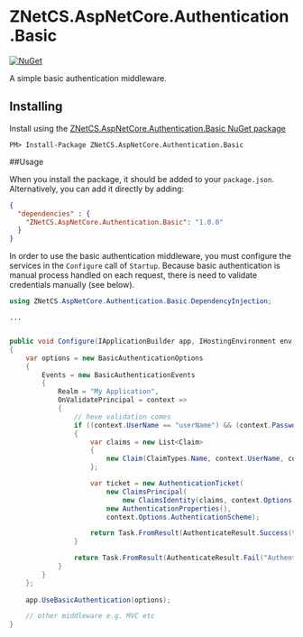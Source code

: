 # ZNetCS.AspNetCore.Authentication.Basic

[![NuGet](https://img.shields.io/nuget/v/ZNetCS.AspNetCore.Authentication.Basic.svg)](https://www.nuget.org/packages/ZNetCS.AspNetCore.Authentication.Basic)

A simple basic authentication middleware.

## Installing 

Install using the [ZNetCS.AspNetCore.Authentication.Basic NuGet package](https://www.nuget.org/packages/ZNetCS.AspNetCore.Authentication.Basic)

```
PM> Install-Package ZNetCS.AspNetCore.Authentication.Basic
```

##Usage 

When you install the package, it should be added to your `package.json`. Alternatively, you can add it directly by adding:


```json
{
  "dependencies" : {
    "ZNetCS.AspNetCore.Authentication.Basic": "1.0.0"
  }
}
```

In order to use the basic authentication middleware, you must configure the services in the `Configure` call of `Startup`. Because basic 
authentication is manual process handled on each request, there is need to validate credentials manually (see below).

```csharp
using ZNetCS.AspNetCore.Authentication.Basic.DependencyInjection;
```

```
...
```

```csharp

public void Configure(IApplicationBuilder app, IHostingEnvironment env, ILoggerFactory loggerFactory)
{   
    var options = new BasicAuthenticationOptions
    {
        Events = new BasicAuthenticationEvents
        {
            Realm = "My Application",
            OnValidatePrincipal = context =>
            {
                // heve validation comes
                if ((context.UserName == "userName") && (context.Password == "password"))
                {
                    var claims = new List<Claim>
                    {
                        new Claim(ClaimTypes.Name, context.UserName, context.Options.ClaimsIssuer)
                    };

                    var ticket = new AuthenticationTicket(
                        new ClaimsPrincipal(
                            new ClaimsIdentity(claims, context.Options.AuthenticationScheme)),
                        new AuthenticationProperties(),
                        context.Options.AuthenticationScheme);

                    return Task.FromResult(AuthenticateResult.Success(ticket));
                }

                return Task.FromResult(AuthenticateResult.Fail("Authentication failed."));
            }
        }
    };
        
	app.UseBasicAuthentication(options);

	// other middleware e.g. MVC etc
}
```


